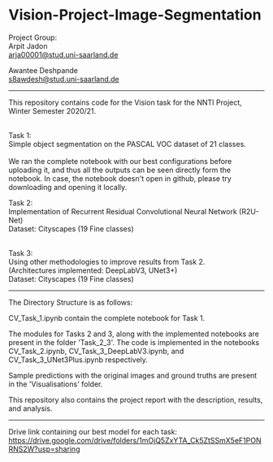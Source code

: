 # Vision-Project-Image-Segmentation

Project Group: <br/>
Arpit Jadon <br/>
arja00001@stud.uni-saarland.de <br/>

Awantee Deshpande <br/>
s8awdesh@stud.uni-saarland.de

---------------------------------------------------------------------------------------------------------------------

This repository contains code for the Vision task for the NNTI Project, Winter Semester 2020/21. <br/><br/>

Task 1: <br/>
Simple object segmentation on the PASCAL VOC dataset of 21 classes.<br/><br/>
We ran the complete notebook with our best configurations before uploading it, and thus all the outputs can be seen directly form the notebook.
In case, the notebook doesn't open in github, please try downloading and opening it locally.

Task 2:<br/>
Implementation of Recurrent Residual Convolutional Neural Network (R2U-Net)<br/>
Dataset: Cityscapes (19 Fine classes)<br/><br/>

Task 3:<br/>
Using other methodologies to improve results from Task 2.<br/>
(Architectures implemented: DeepLabV3, UNet3+) <br/>
Dataset: Cityscapes (19 Fine classes)

---------------------------------------------------------------------------------------------------------------------

The Directory Structure is as follows:

CV_Task_1.ipynb contain the complete notebook for Task 1.

The modules for Tasks 2 and 3, along with the implemented notebooks are present in the folder 'Task_2_3'. The code is implemented in the notebooks CV_Task_2.ipynb, CV_Task_3_DeepLabV3.ipynb, and CV_Task_3_UNet3Plus.ipynb respectively.

Sample predictions with the original images and ground truths are present in the 'Visualisations' folder.

This repository also contains the project report with the description, results, and analysis.

-----------------------------------------------------------------------------------------------------------------------

Drive link containing our best model for each task: https://drive.google.com/drive/folders/1mOjQ5ZxYTA_Ck5ZtSSmX5eF1PONRNS2W?usp=sharing


